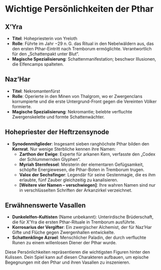 # Wichtige Persönlichkeiten der Pthar

## X’Yra
- **Titel**: Hohepriesterin von Yreloth
- **Rolle**: Führte im Jahr −29 n. G. das Ritual in den Nebelwäldern aus, das den ersten Pthar-Eintritt nach Tremborum ermöglichte. Verantwortlich für den „Schattenpakt unter Blut“.
- **Magische Spezialisierung**: Schattenmanifestation; beschwor Illusionen, die Elfencamps spalteten.

## Naz’Har
- **Titel**: Nekromantenfürst
- **Rolle**: Operierte in den Minen von Thalgrom, wo er Zwergenclans korrumpierte und die erste Untergrund-Front gegen die Vereinten Völker formierte.
- **Magische Spezialisierung**: Nekromantie; belebte verfluchte Zwergenskelette und formte Schattenwächter.

## Hohepriester der Heftrzensynode
- **Synodenmitglieder**: Insgesamt sieben ranghöchste Pthar bilden den **Kernrat**. Nur wenige Sterbliche kennen ihre Namen:
  - **Zarthon der Ewige**: Experte für arkanen Kern, verfasste den „Codex der Schlummernden Glyphen“.
  - **Myriah Sternfessel**: Meisterin der elementaren Gefügsamkeit, schöpfte Energiewesen, die Pthar-Boten in Tremborum trugen.
  - **Valox der Sechsfinger**: Legendär für seine Gestenmagie, die es ihm erlaubte, fünf Zauber gleichzeitig zu kanalisieren.
  - **[Weitere vier Namen – verschwiegen]**: Ihre wahren Namen sind nur in verschlüsselten Schriften der Arkanzirkel verzeichnet.

## Erwähnenswerte Vasallen
- **Dunkelelfen-Kultisten** (Name unbekannt): Unterirdische Brüderschaft, die für X’Yra die ersten Pthar-Rituale in Tremborum ausführte.
- **Korrosarius der Vergifter**: Ein zwergischer Alchemist, der für Naz’Har Gifte und Flüche gegen Zwergenhallen entwickelte.
- **Schattenklinge Azrael**: Menschlicher Paladin, der durch verfluchte Runen zu einem willenlosen Diener der Pthar wurde.

Diese Persönlichkeiten repräsentieren die wichtigsten Figuren hinter den Kulissen. Dein Spiel kann auf diesen Charakteren aufbauen, um epische Begegnungen mit den Pthar und ihren Vasallen zu inszenieren.
